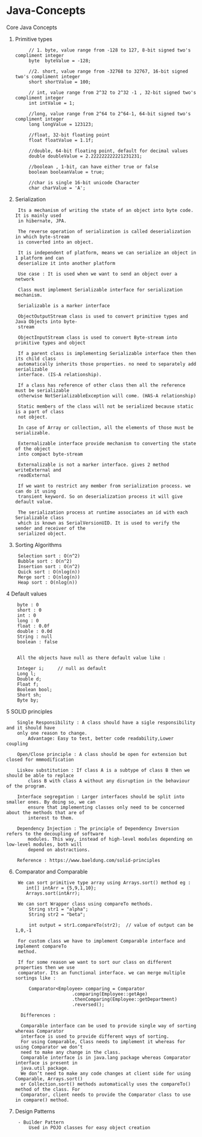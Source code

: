 # Java-Concepts
Core Java Concepts

1. Primitive types

            // 1. byte, value range from -128 to 127, 8-bit signed two's compliment integer
            byte  byteValue = -128;

            //2. short, value range from -32768 to 32767, 16-bit signed two's compliment integer
            short shortValue = 100;

            // int, value range from 2^32 to 2^32 -1 , 32-bit signed two's compliment integer
            int intValue = 1;

            //long, value range from 2^64 to 2^64-1, 64-bit signed two's compliment integer
            long longValue = 123123;

            //float, 32-bit floating point
            float floatValue = 1.1f;

            //double, 64-bit floating point, default for decimal values
            double doubleValue = 2.222222222221231231;

            //boolean , 1-bit, can have either true or false
            boolean booleanValue = true;

            //char is single 16-bit unicode Character
            char charValue = 'A';



3. Serialization


        Its a mechanism of writing the state of an object into byte code. It is mainly used
        in hibernate, JPA.

        The reverse operation of serialization is called deserialization in which byte-stream
        is converted into an object.

        It is independent of platform, means we can serialize an object in 1 platform and can
        deserialize it into another platform

        Use case : It is used when we want to send an object over a network

        Class must implement Serializable interface for serialization mechanism.

        Serializable is a marker interface

        ObjectOutputStream class is used to convert primitive types and Java Objects into byte-
        stream

        ObjectInputStream class is used to convert Byte-stream into primitive types and object

        If a parent class is implementing Serializable interface then then its child class
        automatically inherits those properties. no need to separately add serializable
        interface. (IS-A relationship).

        If a class has reference of other class then all the reference must be serializable
        otherwise NotSerializableException will come. (HAS-A relationship)

        Static members of the class will not be serialized because static is a part of class
        not object.

        In case of Array or collection, all the elements of those must be serializable.

        Externalizable interface provide mechanism to converting the state of the object
        into compact byte-stream

        Externalizable is not a marker interface. gives 2 method writeExternal and
        readExternal

        If we want to restrict any member from serialization process. we can do it using
        transient keyword. So on deserialization process it will give default value.

        The serialization process at runtime associates an id with each Serializable class
        which is known as SerialVersionUID. It is used to verify the sender and receiver of the
        serialized object.


3. Sorting Algorithms

        Selection sort : O(n^2)
        Bubble sort : O(n^2)
        Insertion sort : O(n^2)
        Quick sort : O(nlog(n))
        Merge sort : O(nlog(n))
        Heap sort : O(nlog(n))

4  Default values

        byte : 0
        short : 0
        int : 0
        long : 0
        float : 0.0f
        double : 0.0d
        String : null
        boolean : false


        All the objects have null as there default value like :

        Integer i;     // null as default
        Long l;
        Double d;
        Float f;
        Boolean bool;
        Short sh;
        Byte by;

5 SOLID principles

        Single Responsibility : A class should have a sigle responsibility and it should have
        only one reason to change.
            Advantage: Easy to test, better code readability,Lower coupling

        Open/Close principle : A class should be open for extension but closed for mmmodification

        Liskov substitution : If class A is a subtype of class B then we should be able to replace
            class B with class A without any disruption in the behaviour of the program.

        Interface segregation : Larger interfaces should be split into smaller ones. By doing so, we can
            ensure that implementing classes only need to be concerned about the methods that are of
            interest to them.

        Dependency Injection : The principle of Dependency Inversion refers to the decoupling of software
            modules. This way, instead of high-level modules depending on low-level modules, both will
            depend on abstractions.

        Reference : https://www.baeldung.com/solid-principles


6. Comparator and Comparable

        We can sort primitive type array using Arrays.sort() method eg :
           int[] intArr = {5,9,1,10};
           Arrays.sort(intArr);

        We can sort Wrapper class using compareTo methods.
            String str1 = "alpha";
            String str2 = "beta";

            int output = str1.compareTo(str2);  // value of output can be 1,0,-1

        For custom class we have to implement Comparable interface and implement compareTo
        method.

        If for some reason we want to sort our class on different properties then we use
        comparator. Its an functional interface. we can merge multiple sortings like :

            Comparator<Employee> comparing = Comparator
                            .comparing(Employee::getAge)
                            .thenComparing(Employee::getDepartment)
                            .reversed();

         Differences :

         Comparable interface can be used to provide single way of sorting whereas Comparator
         interface is used to provide different ways of sorting.
         For using Comparable, Class needs to implement it whereas for using Comparator we don’t
         need to make any change in the class.
         Comparable interface is in java.lang package whereas Comparator interface is present in
         java.util package.
         We don’t need to make any code changes at client side for using Comparable, Arrays.sort()
         or Collection.sort() methods automatically uses the compareTo() method of the class. For
         Comparator, client needs to provide the Comparator class to use in compare() method.


7. Design Patterns

        - Builder Pattern
            Used in POJO classes for easy object creation
